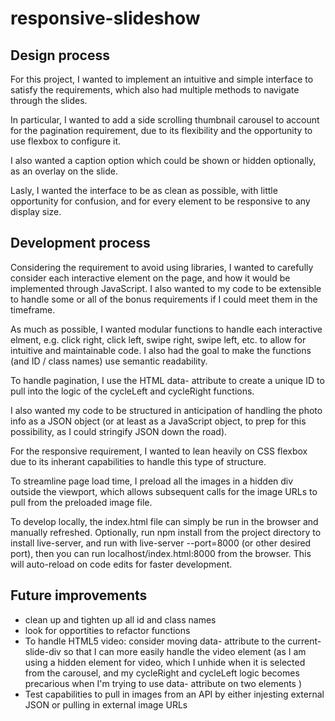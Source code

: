 # responsive-slideshow


## Design process
For this project, I wanted to implement an intuitive and simple interface to satisfy the requirements, which also had multiple methods to navigate through the slides.

In particular, I wanted to add a side scrolling thumbnail carousel to account for the pagination requirement, due to its flexibility and the opportunity to use flexbox to configure it.

I also wanted a caption option which could be shown or hidden optionally, as an overlay on the slide.

Lasly, I wanted the interface to be as clean as possible, with little opportunity for confusion, and for every element to be responsive to any display size.


## Development process
Considering the requirement to avoid using libraries, I wanted to carefully consider each interactive element on the page, and how it would be implemented through JavaScript.  I also wanted to my code to be extensible to handle some or all of the bonus requirements if I could meet them in the timeframe.

As much as possible, I wanted modular functions to handle each interactive elment, e.g. click right, click left, swipe right, swipe left, etc. to allow for intuitive and maintainable code.  I also had the goal to make the functions (and ID / class names) use semantic readability.

To handle pagination, I use the HTML data- attribute to create a unique ID to pull into the logic of the cycleLeft and cycleRight functions.

I also wanted my code to be structured in anticipation of handling the photo info as a JSON object (or at least as a JavaScript object, to prep for this possibility, as I could stringify JSON down the road).

For the responsive requirement, I wanted to lean heavily on CSS flexbox due to its inherant capabilities to handle this type of structure.

To streamline page load time, I preload all the images in a hidden div outside the viewport, which allows subsequent calls for the image URLs to pull from the preloaded image file.

To develop locally, the index.html file can simply be run in the browser and manually refreshed.  Optionally, run npm install from the project directory to install live-server, and run with live-server --port=8000 (or other desired port), then you can run localhost/index.html:8000 from the browser.  This will auto-reload on code edits for faster development.


## Future improvements
- clean up and tighten up all id and class names
- look for opportities to refactor functions
- To handle HTML5 video: consider moving data- attribute to the current-slide-div so that I can more easily handle the video element (as I am using a hidden element for video, which I unhide when it is selected from the carousel, and my cycleRight and cycleLeft logic becomes precarious when I'm trying to use data- attribute on two elements )
- Test capabilities to pull in images from an API by either injesting external JSON or pulling in external image URLs
